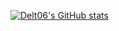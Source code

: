 [![Delt06's GitHub stats](https://github-readme-stats.vercel.app/api?username=Delt06)](https://github.com/anuraghazra/github-readme-stats)
